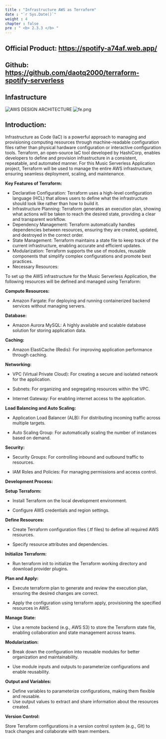```yaml
---
title : "Infrastructure AWS as Terraform"
date : "`r Sys.Date()`"
weight : 4
chapter : false
pre : " <b> 2.3.3 </b> "
---
```

## Official Product: https://spotify-a74af.web.app/
## Github: https://github.com/daotq2000/terraform-spotify-serverless
## Infastructure
![AWS DESIGN ARCHITECTURE](/images/3/3.0/architechture.svg?featherlight=false&width=100pc)
![fe.png](/images/3/3.0/prod.jpeg)
## Introduction:

Infrastructure as Code (IaC) is a powerful approach to managing and provisioning computing resources through machine-readable configuration files rather than physical hardware configuration or interactive configuration tools. Terraform, an open-source IaC tool developed by HashiCorp, enables developers to define and provision infrastructure in a consistent, repeatable, and automated manner. For this Music Serverless Application project, Terraform will be used to manage the entire AWS infrastructure, ensuring seamless deployment, scaling, and maintenance.

**Key Features of Terraform:**

+ Declarative Configuration: Terraform uses a high-level configuration language (HCL) that allows users to define what the infrastructure should look like rather than how to build it.
+ Infrastructure Planning: Terraform generates an execution plan, showing what actions will be taken to reach the desired state, providing a clear and transparent workflow.
+ Dependency Management: Terraform automatically handles dependencies between resources, ensuring they are created, updated, and destroyed in the correct order.
+ State Management: Terraform maintains a state file to keep track of the current infrastructure, enabling accurate and efficient updates.
+ Modularization: Terraform supports the use of modules, reusable components that simplify complex configurations and promote best practices.
+ Necessary Resources:

To set up the AWS infrastructure for the Music Serverless Application, the following resources will be defined and managed using Terraform:

**Compute Resources:**

+ Amazon Fargate: For deploying and running containerized backend services without managing servers.

**Database:**

+ Amazon Aurora MySQL: A highly available and scalable database solution for storing application data.

**Caching:**

+ Amazon ElastiCache (Redis): For improving application performance through caching.

**Networking:**

+ VPC (Virtual Private Cloud): For creating a secure and isolated network for the application.

+ Subnets: For organizing and segregating resources within the VPC.

+ Internet Gateway: For enabling internet access to the application.

**Load Balancing and Auto Scaling:**

+ Application Load Balancer (ALB): For distributing incoming traffic across multiple targets.

+ Auto Scaling Group: For automatically scaling the number of instances based on demand.

**Security:**

+ Security Groups: For controlling inbound and outbound traffic to resources.

+ IAM Roles and Policies: For managing permissions and access control.

**Development Process:**

**Setup Terraform:**

+ Install Terraform on the local development environment.

+ Configure AWS credentials and region settings.

**Define Resources:**

+ Create Terraform configuration files (.tf files) to define all required AWS resources.

+ Specify resource attributes and dependencies.

**Initialize Terraform:**

+ Run terraform init to initialize the Terraform working directory and download provider plugins.

**Plan and Apply:**

+ Execute terraform plan to generate and review the execution plan, ensuring the desired changes are correct.

+ Apply the configuration using terraform apply, provisioning the specified resources in AWS.

**Manage State:**

+ Use a remote backend (e.g., AWS S3) to store the Terraform state file, enabling collaboration and state management across teams.

**Modularization:**

+ Break down the configuration into reusable modules for better organization and maintainability.

+ Use module inputs and outputs to parameterize configurations and enable reusability.

**Output and Variables:**

+ Define variables to parameterize configurations, making them flexible and reusable.
+ Use output values to extract and share information about the resources created.

**Version Control:**

Store Terraform configurations in a version control system (e.g., Git) to track changes and collaborate with team members.
